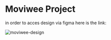 # Moviwee Project

in order to acces design via figma here is the link:



![moviwee-design](https://user-images.githubusercontent.com/117581315/226558034-8c022147-ad8b-4d43-b796-bae2a41a360e.png)
